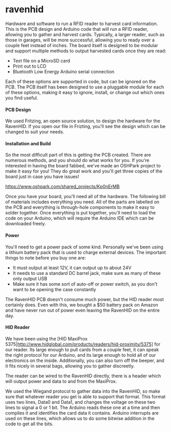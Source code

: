 ravenhid
=

Hardware and software to run a RFID reader to harvest card information.  This is the PCB design and Arduino code that will run a RFID reader, allowing you to gather and harvest cards.  Typically, a larger reader, such as those in garages, will be more successful, allowing you to ready over a couple feet instead of inches.  The board itself is designed to be modular and support multiple methods to output harvested cards once they are read:
- Text file on a MicroSD card
- Print out to LCD
- Bluetooth Low Energy Arduino serial connection 

Each of these options are supported in code, but can be ignored on the PCB.  The PCB itself has been designed to use a pluggable module for each of these options, making it easy to ignore, install, or change out which ones you find useful.  

#### PCB Design

We used Fritzing, an open source solution, to design the hardware for the RavenHID.  If you open our file in Frizting, you'll see the design which can be changed to suit your needs.  

#### Installation and Build
So the most difficult part of this is getting the PCB created.  There are numerous methods, and you should do what works for you.  If you're interested in having the board fabbed, we've made an OSHPark project to make it easy for you!  They do great work and you'll get three copies of the board just in case you have issues!

https://www.oshpark.com/shared_projects/Kp0nErMB

Once you have your board, you'll need all of the hardware.  The following bill of materials includes everything you need.  All of the parts are labelled on the PCB and everything is through-hole components to make it easy to solder together.  Once everything is put together, you'll need to load the code on your Arduino, which will require the Arduino IDE which can be downloaded freely.  

#### Power

You'll need to get a power pack of some kind.  Personally we've been using a lithium battery pack that is used to charge external devices.  The important things to note before you buy one are: 

* It must output at least 12V, it can output up to about 24V
* It needs to use a standard DC barrel jack, make sure as many of these only output USB
* Make sure it has some sort of auto-off or power switch, as you don't want to be opening the case constantly

The RavenHID PCB doesn't consume much power, but the HID reader most certainly does.  Even with this, we bought a $50 battery pack on Amazon and have never run out of power even leaving the RavenHID on the entire day.  

#### HID Reader
We have been using the [HID MaxiProx 5375|http://www.hidglobal.com/products/readers/hid-proximity/5375] for our reader.  Its large enough to pull cards from a couple feet, it can speak the right protocol for our Arduino, and its large enough to hold all of our electronics on the inside.  Additionally, you can also turn off the beeper, and it fits nicely in several bags, allowing you to gather discreetly. 

The reader can be wired to the RavenHID directly, there is a header which will output power and data to and from the MaxiProx.  

We used the Wiegand protocol to gather data into the RavenHID, so make sure that whatever reader you get is able to support that format.  This format uses two lines, Data0 and Data1, and changes the voltage on these two lines to signal a 0 or 1 bit.  The Arduino reads these one at a time and then compiles it and identifies the card data it contains.  Arduino interrupts are used on these lines, which allows us to do some bitwise addition in the code to get all the bits.  
